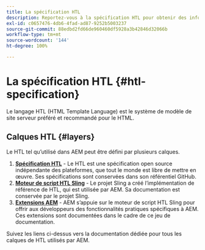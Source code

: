 ```yaml
---
title: La spécification HTL
description: Reportez-vous à la spécification HTL pour obtenir des informations de syntaxe détaillées.
exl-id: c0657476-4db6-4fad-ad87-9252b5003237
source-git-commit: 88edbd2fd66de960460df5928a3b42846d32066b
workflow-type: tm+mt
source-wordcount: '144'
ht-degree: 100%

---
```



# La spécification HTL {#htl-specification}

Le langage HTL (HTML Template Language) est le système de modèle de site serveur préféré et recommandé pour le HTML.

## Calques HTL {#layers}

Le HTL tel qu’utilisé dans AEM peut être défini par plusieurs calques.

1. **[Spécification HTL](https://github.com/adobe/htl-spec)** - Le HTL est une spécification open source indépendante des plateformes, que tout le monde est libre de mettre en œuvre. Ses spécifications sont conservées dans son référentiel GitHub.
1. **[Moteur de script HTL Sling](https://sling.apache.org/documentation/bundles/scripting/scripting-htl.html)** - Le projet Sling a créé l’implémentation de référence de HTL, qui est utilisée par AEM. Sa documentation est conservée par le projet Sling.
1. **[Extensions AEM](aem-extensions.md)** - AEM s’appuie sur le moteur de script HTL Sling pour offrir aux développeurs des fonctionnalités pratiques spécifiques à AEM. Ces extensions sont documentées dans le cadre de ce jeu de documentation.

Suivez les liens ci-dessus vers la documentation dédiée pour tous les calques de HTL utilisés par AEM.
